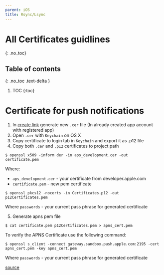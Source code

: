 ```yaml
---
parent: iOS
title: Rsync/Lsync
---
```


# All Certificates guidlines
{: .no_toc}

## Table of contents
{: .no_toc .text-delta }

1. TOC
{:toc}

# Certificate for push notifications

1. In [create link](https://developer.apple.com/account/ios/certificate/create/) generate new `.cer` file (In already created app account with registered app)
2. Open `.cer` with `Keychain` on OS X
3. Copy certificate to login tab in `Keychain` and export it as .p12 file
4. Copy both `.cer` and `.p12` certificates to project path

```terminal
$ openssl x509 -inform der -in aps_development.cer -out certificate.pem
```

Where:
- `aps_development.cer` - your certificate from developer.apple.com
- `certificate.pem` - new pem certificate

```terminal
$ openssl pkcs12 -nocerts -in Certificates.p12 -out p12Certificates.pem
```
Where `passwords` - your current pass phrase for generated certificate

5. Generate apns pem file

```terminal
$ cat certificate.pem p12Certificates.pem > apns_cert.pem
```

To verify the APNS Certificate use the following command:

```terminal
$ openssl s_client -connect gateway.sandbox.push.apple.com:2195 -cert apns_cert.pem -key apns_cert.pem
```
Where `passwords` - your current pass phrase for generated certificate

[source](https://www.youtube.com/watch?v=3HGPnuiLHM0)